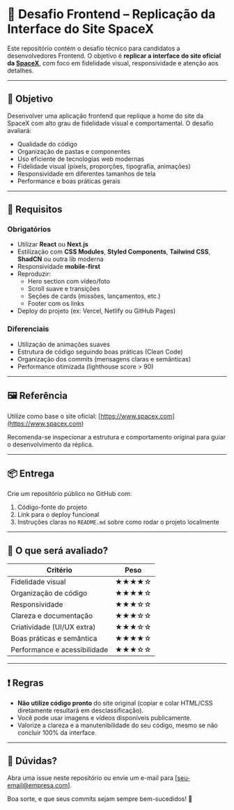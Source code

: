 # 🚀 Desafio Frontend – Replicação da Interface do Site SpaceX

Este repositório contém o desafio técnico para candidatos a desenvolvedores Frontend. O objetivo é **replicar a interface do site oficial da [SpaceX](https://www.spacex.com/)**, com foco em fidelidade visual, responsividade e atenção aos detalhes.

---

## 🎯 Objetivo

Desenvolver uma aplicação frontend que replique a home do site da SpaceX com alto grau de fidelidade visual e comportamental. O desafio avaliará:

- Qualidade do código
- Organização de pastas e componentes
- Uso eficiente de tecnologias web modernas
- Fidelidade visual (pixels, proporções, tipografia, animações)
- Responsividade em diferentes tamanhos de tela
- Performance e boas práticas gerais

---

## 🧪 Requisitos

### Obrigatórios

- Utilizar **React** ou **Next.js**
- Estilização com **CSS Modules**, **Styled Components**, **Tailwind CSS**, **ShadCN** ou outra lib moderna
- Responsividade **mobile-first**
- Reproduzir:
  - Hero section com vídeo/foto
  - Scroll suave e transições
  - Seções de cards (missões, lançamentos, etc.)
  - Footer com os links
- Deploy do projeto (ex: Vercel, Netlify ou GitHub Pages)

### Diferenciais

- Utilização de animações suaves
- Estrutura de código seguindo boas práticas (Clean Code)
- Organização dos commits (mensagens claras e semânticas)
- Performance otimizada (lighthouse score > 90)

---

## 🖼️ Referência

Utilize como base o site oficial: [https://www.spacex.com](https://www.spacex.com)

Recomenda-se inspecionar a estrutura e comportamento original para guiar o desenvolvimento da réplica.

---

## 📦 Entrega

Crie um repositório público no GitHub com:

1. Código-fonte do projeto
2. Link para o deploy funcional
3. Instruções claras no `README.md` sobre como rodar o projeto localmente

---

## 🧠 O que será avaliado?

| Critério                     | Peso  |
| ---------------------------- | ----- |
| Fidelidade visual            | ★★★★☆ |
| Organização de código        | ★★★★☆ |
| Responsividade               | ★★★☆☆ |
| Clareza e documentação       | ★★★☆☆ |
| Criatividade (UI/UX extra)   | ★★★☆☆ |
| Boas práticas e semântica    | ★★★★☆ |
| Performance e acessibilidade | ★★★☆☆ |

---

## ❗ Regras

- **Não utilize código pronto** do site original (copiar e colar HTML/CSS diretamente resultará em desclassificação).
- Você pode usar imagens e vídeos disponíveis publicamente.
- Valorize a clareza e a manutenibilidade do seu código, mesmo se não concluir 100% da interface.

---

## 💬 Dúvidas?

Abra uma issue neste repositório ou envie um e-mail para [seu-email@empresa.com].

Boa sorte, e que seus commits sejam sempre bem-sucedidos! 🚀
